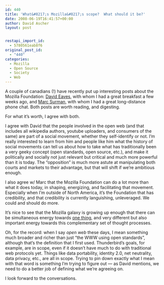 ```yaml
---
id: 440
title: 'What&#8217;s Mozilla&#8217;s scope?  What should it be?'
date: 2008-06-19T16:41:57+00:00
author: David Ascher
layout: post


restapi_import_id:
  - 5780561eab8f6
original_post_id:
  - "440"
categories:
  - Mozilla
  - Open Source
  - Society
  - Web
---
```

A couple of canadians (!) have recently put up interesting posts about the Mozilla Foundation: [David Eaves](http://eaves.ca/2008/06/10/the-open-web-is-a-social-movement/trackback/), with whom I had a great breakfast a few weeks ago, and [Marc Surman](http://commonspace.typepad.com/commonspace/2008/06/the-next-million-mozillians.html), with whom I had a great long-distance phone chat. Both posts are worth reading, and digesting.

For what it&#8217;s worth, I agree with both.

I agree with David that the people involved in the open web (and that includes all wikipedia authors, youtube uploaders, and consumers of the same) are part of a social movement, whether they self-identify or not. I&#8217;m really interested to learn from him and people like him what the history of social movements can tell us about how to take what has traditionally been a very geeky concept (open standards, open source, etc.), and make it politically and socially not just relevant but critical and much more powerful than it is today. The &#8220;opposition&#8221; is much more astute at manipulating both courts and markets to their advantage, but that will shift if we&#8217;re ambitious enough.

I also agree w/ Marc that the Mozilla Foundation can do a lot more than what it does today, in shaping, energizing, and facilitating that movement. Especially when I&#8217;m outside of North America, it&#8217;s the Foundation that has credibility, and that credibility is currently languishing, unleveraged. We could and should do more.

It&#8217;s nice to see that the Mozilla galaxy is growing up enough that there can be simultaneous energy towards [one thing](http://www.spreadfirefox.com/), and very different but also important energy towards this complementary set of thought processes.

Oh, for the record: when I say _open web_ these days, I mean something much broader and richer than just &#8220;the WWW using open standards&#8221;, although that&#8217;s the definition that I first used. Thunderbird&#8217;s goals, for example, are in scope, even if it doesn&#8217;t have much to do with traditional web protocols yet. Things like data portability, identity 2.0, net neutrality, data privacy, etc., are all in scope. Trying to pin down exactly what I mean with that word is something I&#8217;m trying to figure out &#8212; as David mentions, we need to do a better job of defining what we&#8217;re agreeing on.

I look forward to the conversations.